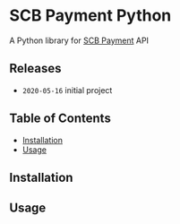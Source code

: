 # SCB Payment Python
A Python library for [SCB Payment](https://developer.scb/) API

## Releases
  * ```2020-05-16``` initial project

## Table of Contents

- [Installation](#installation)
- [Usage](#usage)


## Installation <a name="installation"></a>


## Usage <a name="usage"></a>
